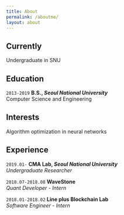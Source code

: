 ```yaml
---
title: About
permalink: /aboutme/
layout: about
---
```

<!-- # Me -->
<!-- Undergraduate in SNU -->

<!-- <div id="webaddress">
<a href="isaac@applesdofall.org">isaac@applesdofall.org</a>
| <a href="http://en.wikipedia.org/wiki/Isaac_Newton">My wikipedia page</a>
</div> -->


## Currently

Undergraduate in SNU

<!-- ### Specialized in

Laws of motion, gravitation, minting coins, disliking [Robert Hooke](http://en.wikipedia.org/wiki/Robert_Hooke) -->


## Education

<!-- `1654-1660`
__The King's School, Grantham.__

`June 1661 - now`
__Trinity College, Cambridge__

- Sizar

`1667 - death`
__Trinity College, Cambridge__

- Fellow -->
`2013-2019`
__B.S., _Seoul National University___  
Computer Science and Engineering


<!-- ## Awards

`2012`
President, *Royal Society*, London, UK

Associate, *French Academy of Science*, Paris, France -->

## Interests

Algorithm optimization in neural networks


## Experience
`2019.01-`
__CMA Lab, _Seoul National University___  
_Undergraduate Researcher_  

`2018.07-2018.08`
__WaveStone__  
_Quant Developer - Intern_  

`2018.01-2018.02`
__Line plus Blockchain Lab__  
_Software Engineer - Intern_  


<!-- ## Publications -->

<!-- A list is also available [online](http://scholar.google.co.uk/citations?user=LTOTl0YAAAAJ) -->

<!-- ### Journals -->

<!-- `1669`
Newton Sir I, De analysi per æquationes numero terminorum infinitas.

`1669`
Lectiones opticæ.

etc. etc. etc. -->

<!-- ### Patents -->

<!-- `2012`
Infinitesimal calculus for solutions to physics problems, [SMBC](http://www.techdirt.com/articles/20121011/09312820678/if-patents-had-been-around-time-newton.shtml) patent 001
 -->





<!-- ### Footer

Last updated: May 2013 -->
